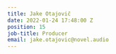 ```yaml
---
title: Jake Otajovič
date: 2022-01-24 17:48:00 Z
position: 15
job-title: Producer
email: jake.otajovic@novel.audio
---
```



